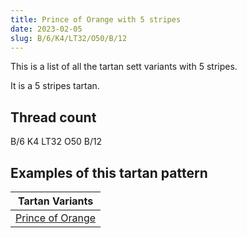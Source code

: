 ```yaml
---
title: Prince of Orange with 5 stripes
date: 2023-02-05
slug: B/6/K4/LT32/O50/B/12
---
```

This is a list of all the tartan sett variants with 5 stripes.

It is a 5 stripes tartan.


## Thread count
B/6 K4 LT32 O50 B/12

## Examples of this tartan pattern

| Tartan Variants |
|---------------|
| [Prince of Orange](/variants/b/6/k4/lt32/o50/b/12-b304080-k000000-lt806050-off8500)||
